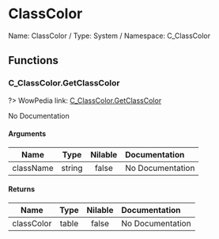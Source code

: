 # ClassColor

Name: ClassColor / Type: System / Namespace: C_ClassColor

## Functions

### C_ClassColor.GetClassColor
?> WowPedia link: [C_ClassColor.GetClassColor](https://wow.gamepedia.com/API_C_ClassColor.GetClassColor)

No Documentation

#### Arguments
|Name|Type|Nilable|Documentation|
|:---:|:---:|:---:|:---|
|className|string|false|No Documentation|
#### Returns
|Name|Type|Nilable|Documentation|
|:---:|:---:|:---:|:---|
|classColor|table|false|No Documentation|